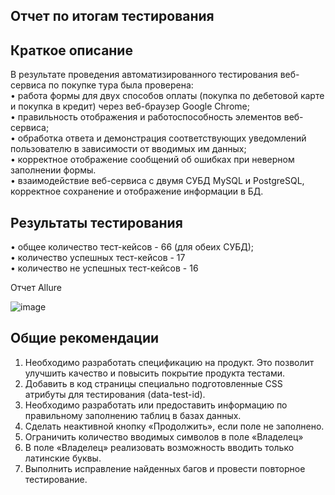 ## Отчет по итогам тестирования  

## Краткое описание    
В результате проведения автоматизированного тестирования веб-сервиса по покупке тура была проверена:  
•	работа формы для двух способов оплаты (покупка по дебетовой карте и покупка в кредит) через веб-браузер Google Chrome;  
•	правильность отображения и работоспособность элементов веб-сервиса;  
•	обработка ответа и демонстрация соответствующих уведомлений пользователю в зависимости от вводимых им данных;  
•	корректное отображение сообщений об ошибках при неверном заполнении формы.  
•	взаимодействие веб-сервиса с двумя СУБД MySQL и PostgreSQL, корректное сохранение и отображение информации в БД.

## Результаты тестирования  
•	общее количество тест-кейсов - 66 (для обеих СУБД);  
•	количество успешных тест-кейсов - 17   
•	количество не успешных тест-кейсов - 16

Отчет Allure  

![image](https://github.com/OlgaF0111/Diplom/assets/123538617/edc569ca-83c8-4d76-8f69-72c7ff8e68fa)
  

 ## Общие рекомендации  
1.	Необходимо разработать спецификацию на продукт. Это позволит улучшить качество и повысить покрытие продукта тестами.  
2.	Добавить в код страницы специально подготовленные CSS атрибуты для тестирования (data-test-id).  
3.	Необходимо разработать или предоставить информацию по правильному заполнению таблиц в базах данных.  
4.	Сделать неактивной кнопку «Продолжить», если поле не заполнено.  
5.	Ограничить количество вводимых символов в поле «Владелец»  
6.	В поле «Владелец» реализовать возможность вводить только латинские буквы.  
7.	Выполнить исправление найденных багов и провести повторное тестирование.  


